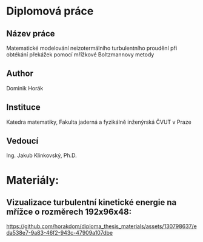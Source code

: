 ﻿# Diplomová práce

## Název práce
Matematické modelování neizotermálního turbulentního proudění při obtékání překážek pomocí mřížkové Boltzmannovy metody

## Author
Dominik Horák

## Instituce
Katedra matematiky, Fakulta jaderná a fyzikálně inženýrská ČVUT v Praze



## Vedoucí
Ing. Jakub Klinkovský, Ph.D. 

# Materiály:

## Vizualizace turbulentní kinetické energie na mřížce o rozměrech 192x96x48:
https://github.com/horakdom/diploma_thesis_materials/assets/130798637/eda538e7-9a83-46f2-943c-47909a107dbe
